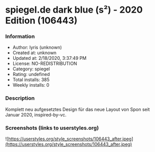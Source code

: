 # spiegel.de dark blue (s²) - 2020 Edition (106443)

### Information
- Author: lyris (unknown)
- Created at: unknown
- Updated at: 2/18/2020, 3:37:49 PM
- License: NO-REDISTRIBUTION
- Category: spiegel
- Rating: undefined
- Total installs: 385
- Weekly installs: 0


### Description
Komplett neu aufgesetztes Design für das neue Layout von Spon seit Januar 2020, 
inspired-by-vc.


### Screenshots (links to userstyles.org)
![https://userstyles.org/style_screenshots/106443_after.jpeg](https://userstyles.org/style_screenshots/106443_after.jpeg)


